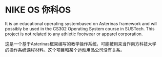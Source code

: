 # NIKE OS 你科OS

It is an educational operating systembased on Asterinas framework and will possibly be used in the CS302 Operating System course in SUSTech. This project is not related to any athletic footwear or apparel corporation.

这是一个基于Asterinas框架编写的教学操作系统，可能被用来当作南方科技大学的操作系统课程材料。这个项目和某个运动用品公司没有关系。


